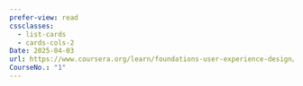 ```yaml
---
prefer-view: read
cssclasses:
  - list-cards
  - cards-cols-2
Date: 2025-04-03
url: https://www.coursera.org/learn/foundations-user-experience-design/lecture/1zqdh/welcome-to-module-1
CourseNo.: "1"
---
```

